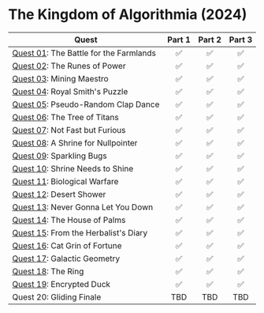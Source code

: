 # The Kingdom of Algorithmia (2024)

| Quest  | Part 1 | Part 2 | Part 3  | 
| ------------- |:-------------:|:-------------:|:-------------:|
| [Quest 01](app/Quest01/Solve.hs): The Battle for the Farmlands    | 	&#x2705;  | 	&#x2705;  | 	&#x2705;  |
| [Quest 02](app/Quest02/Solve.hs): The Runes of Power              | 	&#x2705;  | 	&#x2705;  | 	&#x2705;  |
| [Quest 03](app/Quest03/Solve.hs): Mining Maestro                  | 	&#x2705;  | 	&#x2705;  | 	&#x2705;  |
| [Quest 04](app/Quest04/Solve.hs): Royal Smith's Puzzle            | 	&#x2705;  | 	&#x2705;  | 	&#x2705;  |
| [Quest 05](app/Quest05/Solve.hs): Pseudo-Random Clap Dance        | 	&#x2705;  | 	&#x2705;  | 	&#x2705;  |
| [Quest 06](app/Quest06/Solve.hs): The Tree of Titans              | 	&#x2705;  | 	&#x2705;  | 	&#x2705;  |
| [Quest 07](app/Quest07/Solve.hs): Not Fast but Furious            | 	&#x2705;  | 	&#x2705;  | 	&#x2705;  |
| [Quest 08](app/Quest08/Solve.hs): A Shrine for Nullpointer        | 	&#x2705;  | 	&#x2705;  | 	&#x2705;  |
| [Quest 09](app/Quest09/Solve.hs): Sparkling Bugs                  | 	&#x2705;  | 	&#x2705;  | 	&#x2705;  |
| [Quest 10](app/Quest10/Solve.hs): Shrine Needs to Shine           | 	&#x2705;  | 	&#x2705;  | 	&#x2705;  |
| [Quest 11](app/Quest11/Solve.hs): Biological Warfare              | 	&#x2705;  | 	&#x2705;  | 	&#x2705;  |
| [Quest 12](app/Quest12/Solve.hs): Desert Shower                   | 	&#x2705;  | 	&#x2705;  | 	&#x2705;  |
| [Quest 13](app/Quest13/Solve.hs): Never Gonna Let You Down        | 	&#x2705;  | 	&#x2705;  | 	&#x2705;  |
| [Quest 14](app/Quest14/Solve.hs): The House of Palms              | 	&#x2705;  | 	&#x2705;  | 	&#x2705;  |
| [Quest 15](app/Quest15/Solve.hs): From the Herbalist's Diary      | 	&#x2705;  | 	&#x2705;  | 	&#x2705;  |
| [Quest 16](app/Quest16/Solve.hs): Cat Grin of Fortune             | 	&#x2705;  | 	&#x2705;  | 	&#x2705;  |
| [Quest 17](app/Quest17/Solve.hs): Galactic Geometry               | 	&#x2705;  | 	&#x2705;  | 	&#x2705;  |
| [Quest 18](app/Quest18/Solve.hs): The Ring                        | 	&#x2705;  | 	&#x2705;  | 	&#x2705;  |
| [Quest 19](app/Quest19/Solve.hs): Encrypted Duck                  | 	&#x2705;  | 	&#x2705;  | 	&#x2705;  |
| Quest 20: Gliding Finale                 | TBD  | TBD  | TBD  |
